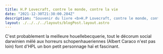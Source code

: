 ```yaml
---
title: H.P Lovecraft, contre le monde, contre la vie
date: "2021-12-30T21:38:00.284Z"
description: "Souvenir du livre <b>H.P Lovecraft, contre le monde, contre la vie</b> de Michel Houellebecq"
layout: ./../../../layouts/blogPost.layout.astro
---
```


C'est probablement la meilleure houellebecquerie, tout le décorum social darwinien mêlé aux horreurs schopenhaueriennes (Albert Caraco n'est pas loin) font d'HPL un bon petit personnage haï et fascinant.
